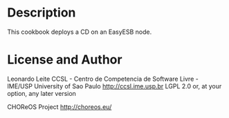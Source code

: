 Description
====

This cookbook deploys a CD on an EasyESB node. 


License and Author
====

Leonardo Leite
CCSL - Centro de Competencia de Software Livre - IME/USP
University of Sao Paulo
http://ccsl.ime.usp.br
LGPL 2.0 or, at your option, any later version

CHOReOS Project
http://choreos.eu/


